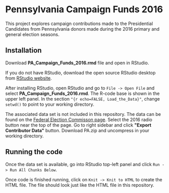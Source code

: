 # Pennsylvania Campaign Funds 2016

This project explores campaign contributions made to the Presidential Candidates from Pennsylvania donors made during the 2016 primary and general election seasons.

## Installation

Download **PA_Campaign_Funds_2016.rmd** file and open in RStudio.

If you do not have RStudio, download the open source RStudio desktop from [RStudio website](https://www.rstudio.com/products/RStudio/).

After installing RStudio, open RStudio and go to `File -> Open File` and select **PA_Campaign_Funds_2016.rmd**. The R-code base is shown in the upper left panel.  In the section `"{r echo=FALSE, Load_the_Data}"`, change `setwd()` to point to your working directory.

The associated data set is not included in this repository.  The data can be found on the [Federal Election Commisson page](http://classic.fec.gov/disclosurep/pnational.do).  Select the 2016 radio button near the top of the page. Go to right sidebar and click **"Export Contributor Data"** button.  Download PA.zip and uncompress in your working directory.

## Running the code

Once the data set is available, go into RStudio top-left panel and click `Run -> Run All Chunks Below`.

Once code is finished running, click on `Knit -> Knit to HTML` to create the HTML file.  The file should look just like the 
HTML file in this repository.
